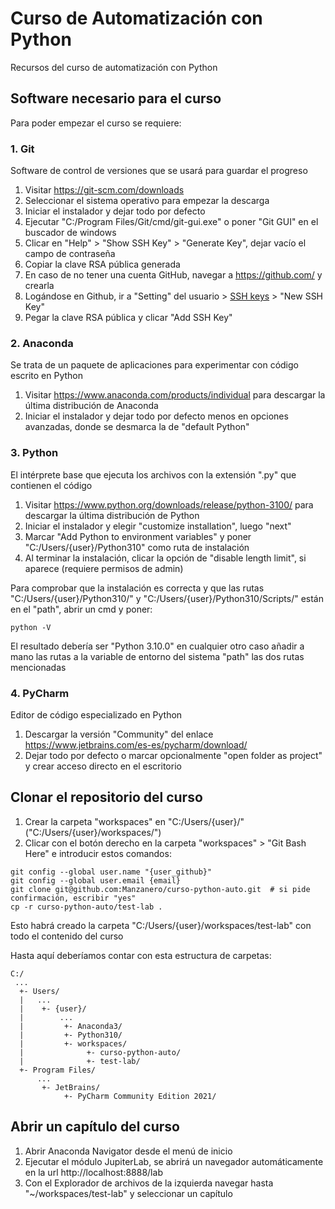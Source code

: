 # Curso de Automatización con Python 

Recursos del curso de automatización con Python


## Software necesario para el curso

Para poder empezar el curso se requiere:

### 1. Git

Software de control de versiones que se usará para guardar el progreso

1. Visitar https://git-scm.com/downloads
2. Seleccionar el sistema operativo para empezar la descarga
3. Iniciar el instalador y dejar todo por defecto
4. Ejecutar "C:/Program Files/Git/cmd/git-gui.exe" o poner "Git GUI" en el buscador de windows
5. Clicar en "Help" > "Show SSH Key" > "Generate Key", dejar vacío el campo de contraseña
6. Copiar la clave RSA pública generada
7. En caso de no tener una cuenta GitHub, navegar a https://github.com/ y crearla
8. Logándose en Github, ir a "Setting" del usuario > [SSH keys](https://github.com/settings/keys) > "New SSH Key"
9. Pegar la clave RSA pública y clicar "Add SSH Key"

### 2. Anaconda

Se trata de un paquete de aplicaciones para experimentar con código escrito en Python 

1. Visitar https://www.anaconda.com/products/individual para descargar la última distribución de Anaconda
2. Iniciar el instalador y dejar todo por defecto menos en opciones avanzadas, donde se desmarca la de "default Python"

### 3. Python

El intérprete base que ejecuta los archivos con la extensión ".py" que contienen el código

1. Visitar https://www.python.org/downloads/release/python-3100/ para descargar la última distribución de Python
2. Iniciar el instalador y elegir "customize installation", luego "next"
3. Marcar "Add Python to environment variables" y poner "C:/Users/{user}/Python310" como ruta de instalación
4. Al terminar la instalación, clicar la opción de "disable length limit", si aparece (requiere permisos de admin)

Para comprobar que la instalación es correcta y que las rutas "C:/Users/{user}/Python310/" y 
"C:/Users/{user}/Python310/Scripts/" están en el "path", abrir un cmd y poner:

```shell
python -V
```

El resultado debería ser "Python 3.10.0" en cualquier otro caso añadir a mano las rutas a la variable de entorno del
sistema "path" las dos rutas mencionadas

### 4. PyCharm

Editor de código especializado en Python

1. Descargar la versión "Community" del enlace https://www.jetbrains.com/es-es/pycharm/download/
2. Dejar todo por defecto o marcar opcionalmente "open folder as project" y crear acceso directo en el escritorio


## Clonar el repositorio del curso

1. Crear la carpeta "workspaces" en "C:/Users/{user}/" ("C:/Users/{user}/workspaces/")
2. Clicar con el botón derecho en la carpeta "workspaces" > "Git Bash Here" e introducir estos comandos:

```shell
git config --global user.name "{user_github}"
git config --global user.email {email}
git clone git@github.com:Manzanero/curso-python-auto.git  # si pide confirmación, escribir "yes" 
cp -r curso-python-auto/test-lab .
```

Esto habrá creado la carpeta "C:/Users/{user}/workspaces/test-lab" con todo el contenido del curso

Hasta aquí deberíamos contar con esta estructura de carpetas:

```
C:/
 ...
  +- Users/
  |   ...
  |    +- {user}/
  |        ...
  |         +- Anaconda3/
  |         +- Python310/
  |         +- workspaces/
  |              +- curso-python-auto/
  |              +- test-lab/
  +- Program Files/
      ...
       +- JetBrains/
            +- PyCharm Community Edition 2021/
```

## Abrir un capítulo del curso

1. Abrir Anaconda Navigator desde el menú de inicio
2. Ejecutar el módulo JupiterLab, se abrirá un navegador automáticamente en la url http://localhost:8888/lab
3. Con el Explorador de archivos de la izquierda navegar hasta "~/workspaces/test-lab" y seleccionar un capítulo


